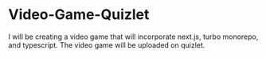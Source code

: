 # Video-Game-Quizlet
I will be creating a video game that will incorporate next.js, turbo monorepo, and typescript. The video game will be uploaded on quizlet.
